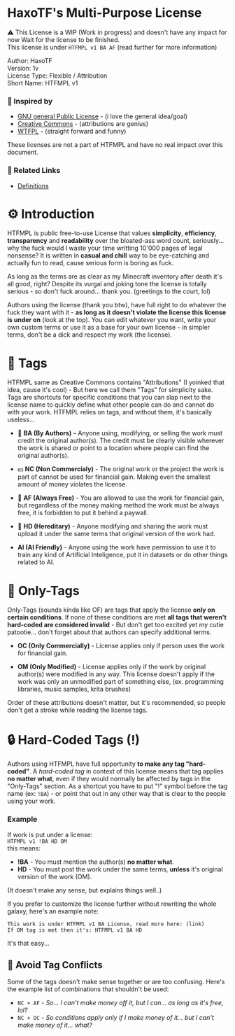 # HaxoTF's Multi-Purpose License
⚠️ This License is a WIP (Work in progress) and doesn't have any impact for now Wait for the license to be finished. <br>
This license is under `HTFMPL v1 BA AF` (read further for more information)<br>

Author: HaxoTF <br>
Version: 1v <br>
License Type: Flexible / Attribution <br>
Short Name: HTFMPL v1

### 📌 Inspired by
- [GNU general Public License](https://www.gnu.org/licenses/gpl-3.0.en.html) - (i love the general idea/goal)
- [Creative Commons](https://creativecommons.org/) - (attributions are genius)
- [WTFPL](https://en.wikipedia.org/wiki/WTFPL) - (straight forward and funny)

These licenses are not a part of HTFMPL and have no real impact over this document.

### 🔗 Related Links
- [Definitions](definitions.md)


# ⚙️ Introduction
HTFMPL is public free-to-use License that values **simplicity**, **efficiency**, **transparency** and **readability** over the bloated-ass word count, seriously... why the fuck would I waste your time writting 10'000 pages of legal nonsense? It is written in **casual and chill** way to be eye-catching and actually fun to read, cause serious form is boring as fuck.

As long as the terms are as clear as my Minecraft inventory after death it's all good, right? Despite its vurgal and joking tone the license is totally serious - so don't fuck around... thank you. (greetings to the court, lol)

Authors using the license (thank you btw), have full right to do whatever the fuck they want with it - **as long as it doesn't violate the license this license is under on** (look at the top). You can edit whatever you want, write your own custom terms or use it as a base for your own license - in simpler terms, don't be a dick and respect my work (the license).



# 🧩 Tags
HTFMPL same as Creative Commons contains "Attributions" (I yoinked that idea, cause it's cool) - But here we call them "Tags" for simplicity sake. Tags are shortcuts for specific conditions that you can slap next to the license name to quickly define what other people can do and cannot do with your work. HTFMPL relies on tags, and without them, it's basically useless...


- 👤 **BA (By Authors)** – Anyone using, modifying, or selling the work must credit the original author(s). The credit must be clearly visible wherever the work is shared or point to a location where people can find the original author(s).

- 💵 **NC (Non Commercialy)** - The original work or the project the work is part of cannot be used for financial gain. Making even the smallest amount of money violates the license.

- 🪽 **AF (Always Free)** - You are allowed to use the work for financial gain, but regardless of the money making method the work must be always free, it is forbidden to put it behind a paywall.

- 👶 **HD (Hereditary)** - Anyone modifying and sharing the work must upload it under the same terms that original version of the work had.

- **AI (AI Friendly)** - Anyone using the work have permission to use it to train any kind of Artificial Inteligence, put it in datasets or do other things related to AI.



# 🚫 Only-Tags
Only-Tags (sounds kinda like OF) are tags that apply the license **only on certain conditions**. If none of these conditions are met **all tags that weren't hard-coded are considered invalid** - But don't get too excited yet my cutie patootie... don't forget about that authors can specify additional terms.

- **OC (Only Commercially)** - License applies only if person uses the work for financial gain.

- **OM (Only Modified)** - License applies only if the work by original author(s) were modified in any way. This license doesn't apply if the work was only an unmodified part of something else, (ex. programming libraries, music samples, krita brushes)

Order of these attributions doesn't matter, but it's recommended, so people don't get a stroke while reading the license tags.



# 🔒 Hard-Coded Tags (!)
Authors using HTFMPL have full opportunity **to make any tag "hard-coded"**. A *hard-coded tag* in context of this license means that tag applies **no matter what**, even if they would normally be affected by tags in the "Only-Tags" section. As a shortcut you have to put "!" symbol before the tag name (ex: `!BA`) - or point that out in any other way that is clear to the people using your work.

### Example
If work is put under a license: <br>
`HTFMPL v1 !BA HD OM` <br>
this means:
- **!BA** - You must mention the author(s) **no matter what**.
- **HD** - You must post the work under the same terms, **unless** it's original version of the work (OM).

(It doesn't make any sense, but explains things well..)

If you prefer to customize the license further without rewriting the whole galaxy, here's an example note:
```
This work is under HTFMPL v1 BA License, read more here: (link)
If OM tag is met then it's: HTFMPL v1 BA HD
```
It's that easy...

## 🤬 Avoid Tag Conflicts
Some of the tags doesn't make sense together or are too confusing. Here's the example list of combinations that shouldn't be used:

- `NC + AF` - *So... I can't make money off it, but I can... as long as it's free, lol?*
- `NC + OC` - *So conditions apply only if I make money of it... but I can't make money of it... what?*